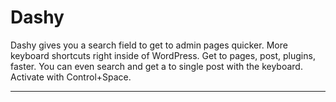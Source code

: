 # Dashy

Dashy gives you a search field to get to admin pages quicker. More keyboard shortcuts right inside of WordPress. Get to pages, post, plugins, faster. You can even search and get a to single post with the keyboard. Activate with Control+Space.

-----------------------

